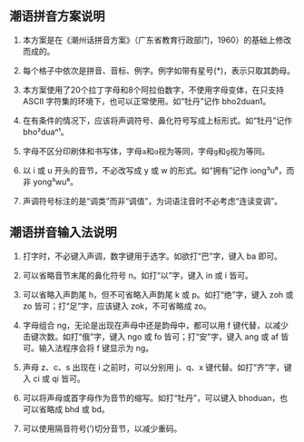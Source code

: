 ## 潮语拼音方案说明

1. 本方案是在《潮州话拼音方案》（广东省教育行政部门，1960）的基础上修改而成的。

2. 每个格子中依次是拼音、音标、例字。例字如带有星号(*)，表示只取其韵母。

3. 本方案使用了20个拉丁字母和8个阿拉伯数字，不使用字母变体，在只支持 ASCII 字符集的环境下，也可以正常使用。如“牡丹”记作 bho2duan1。

4. 在有条件的情况下，应该将声调符号、鼻化符号写成上标形式。如“牡丹”记作 bho²duaⁿ¹。

5. 字母不区分印刷体和书写体，字母`a`和`ɑ`视为等同，字母`g`和`ɡ`视为等同。

6. 以 i 或 u 开头的音节，不必改写成 y 或 w 的形式。如“拥有”记作 iong³u⁶，而非 yong³wu⁶。

7. 声调符号标注的是“调类”而非“调值”，为词语注音时不必考虑“连读变调”。

## 潮语拼音输入法说明

1. 打字时，不必键入声调，数字键用于选字。如欲打“巴”字，键入 ba 即可。

2. 可以省略音节末尾的鼻化符号 n。如打“以”字，键入 in 或 i 皆可。

3. 可以省略入声韵尾 h，但不可省略入声韵尾 k 或 p。如打“绝”字，键入 zoh 或 zo 皆可；打“足”字，应该键入 zok，不可省略成 zo。

4. 字母组合 ng，无论是出现在声母中还是韵母中，都可以用 f 键代替，以减少击键次数。如打“俄”字，键入 ngo 或 fo 皆可；打“安”字，键入 ang 或 af 皆可。输入法程序会将 f 键显示为 ng。

5. 声母 z、c、s 出现在 i 之前时，可以分别用 j、q、x 键代替。如打“齐”字，键入 ci 或 qi 皆可。

6. 可以将声母或首字母作为音节的缩写。如打“牡丹”，可以键入 bhoduan，也可以省略成 bhd 或 bd。

7. 可以使用隔音符号(’)切分音节，以减少重码。
